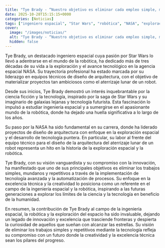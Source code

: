 ```yaml
---
title: "Tye Brady - “Nuestro objetivo es eliminar cada empleo simple, mundano y repetitivo”"
date: 2025-10-28T15:15:15+0000
categories: [Noticias]
tags: ["ingeniero espacial", "Star Wars", "robótica", "NASA", "exploración espacial", "tecnología puntera", "automatización de procesos"]
cover:
  image: "/images/noticias/"
  alt: "Tye Brady - “Nuestro objetivo es eliminar cada empleo simple, mundano y repetitivo”"
  hidden: false
---
```


Tye Brady, un destacado ingeniero espacial cuya pasión por Star Wars lo llevó a adentrarse en el mundo de la robótica, ha dedicado más de tres décadas de su vida a la exploración y el avance tecnológico en la agencia espacial NASA. Su trayectoria profesional ha estado marcada por su liderazgo en equipos técnicos de diseño de arquitectura, con el objetivo de materializar proyectos tan ambiciosos como el aterrizaje lunar de un robot.

Desde sus inicios, Tye Brady demostró un interés inquebrantable por la ciencia ficción y la tecnología, inspirado por la saga de Star Wars y su imaginario de galaxias lejanas y tecnología futurista. Esta fascinación lo impulsó a estudiar ingeniería espacial y a sumergirse en el apasionante mundo de la robótica, donde ha dejado una huella significativa a lo largo de los años.

Su paso por la NASA ha sido fundamental en su carrera, donde ha liderado proyectos de diseño de arquitectura con enfoque en la exploración espacial y el desarrollo de tecnología puntera. En particular, su labor al frente del equipo técnico para el diseño de la arquitectura del aterrizaje lunar de un robot representa un hito en la historia de la exploración espacial y la robótica.

Tye Brady, con su visión vanguardista y su compromiso con la innovación, ha manifestado que uno de sus principales objetivos es eliminar los trabajos simples, mundanos y repetitivos a través de la implementación de tecnología avanzada y la automatización de procesos. Su enfoque en la excelencia técnica y la creatividad lo posiciona como un referente en el campo de la ingeniería espacial y la robótica, inspirando a las futuras generaciones a explorar los límites de la ciencia y la tecnología en beneficio de la humanidad.

En resumen, la contribución de Tye Brady al campo de la ingeniería espacial, la robótica y la exploración del espacio ha sido invaluable, dejando un legado de innovación y excelencia que trasciende fronteras y despierta la curiosidad de aquellos que sueñan con alcanzar las estrellas. Su visión de eliminar los trabajos simples y repetitivos mediante la tecnología refleja su compromiso con un futuro donde la creatividad y la excelencia técnica sean los pilares del progreso.

